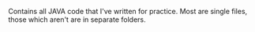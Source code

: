 Contains all JAVA code that I've written for practice. Most are single files, those which aren't are in separate folders.
